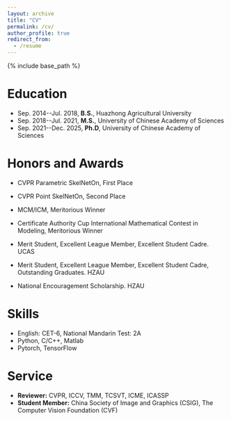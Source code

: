 ```yaml
---
layout: archive
title: "CV"
permalink: /cv/
author_profile: true
redirect_from:
  - /resume
---
```


{% include base_path %}

Education
======
* Sep. 2014--Jul. 2018, <strong>B.S.</strong>, Huazhong Agricultural University 
* Sep. 2018--Jul. 2021, <strong>M.S.</strong>, University of Chinese Academy of Sciences  
* Sep. 2021--Dec. 2025, <strong>Ph.D</strong>, University of Chinese Academy of Sciences 

Honors and Awards
======
* CVPR Parametric SkelNetOn, First Place
* CVPR Point SkelNetOn, Second Place
* MCM/ICM, Meritorious Winner
* Certificate Authority Cup International Mathematical Contest in Modeling, Meritorious Winner

  
* Merit Student, Excellent League Member, Excellent Student Cadre. UCAS
* Merit Student, Excellent League Member, Excellent Student Cadre, Outstanding Graduates. HZAU
* National Encouragement Scholarship. HZAU
  
Skills
======
* English: CET-6, National Mandarin Test: 2A
* Python, C/C++, Matlab
* Pytorch, TensorFlow
  
  
Service
======
* <strong>Reviewer:</strong> CVPR, ICCV, TMM, TCSVT, ICME, ICASSP
* <strong>Student Member:</strong>  China Society of Image and Graphics (CSIG), The Computer Vision Foundation (CVF)
